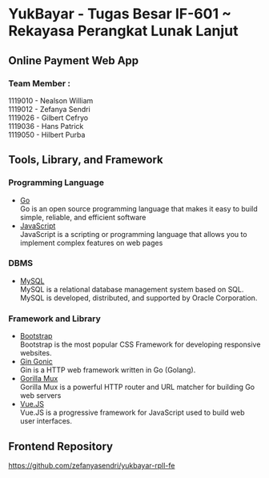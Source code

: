 # YukBayar - Tugas Besar IF-601 ~ Rekayasa Perangkat Lunak Lanjut

## Online Payment Web App

### Team Member : 
1119010 - Nealson William\
1119012 - Zefanya Sendri\
1119026 - Gilbert Cefryo\
1119036 - Hans Patrick\
1119050 - Hilbert Purba

## Tools, Library, and Framework

### Programming Language

- [Go](https://golang.org/)
  <br>
  Go is an open source programming language that makes it easy to build simple, reliable, and efficient software
- [JavaScript](https://www.w3schools.com/js/)
  <br>
  JavaScript is a scripting or programming language that allows you to implement complex features on web pages

### DBMS

- [MySQL](https://www.mysql.com/)
  <br>
  MySQL is a relational database management system based on SQL. MySQL is developed, distributed, and supported by Oracle Corporation.

### Framework and Library

- [Bootstrap](https://getbootstrap.com/)
  <br>
  Bootstrap is the most popular CSS Framework for developing responsive websites.
- [Gin Gonic](https://github.com/gin-gonic)
  <br>
  Gin is a HTTP web framework written in Go (Golang).
- [Gorilla Mux](https://github.com/gorilla/mux)
  <br>
  Gorilla Mux is a powerful HTTP router and URL matcher for building Go web servers
- [Vue.JS](https://vuejs.org/)
  <br>
  Vue.JS is a progressive framework for JavaScript used to build web user interfaces.
  
## Frontend Repository
https://github.com/zefanyasendri/yukbayar-rpll-fe
